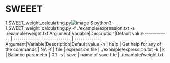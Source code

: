 # SWEEET
1.SWEET_weight_calculating.py![image](https://user-images.githubusercontent.com/87461989/133732470-f4efa1e0-4c6e-4685-be43-10452a183254.png)
$ python3 1.SWEET_weight_calculating.py -f ./example/expression.txt -s ./example/weight.txt
Argument|Variable|Description|Default value
------------ | ------------- | ------------- | -------------
Argument|Variable|Description|Default value
-h | help | Get help for any of the commands | NA
-f | file | expression file | ./example/expression.txt
-k | k | Balance parameter | 0.1
-s | save | name of save file | ./example/weight.txt
